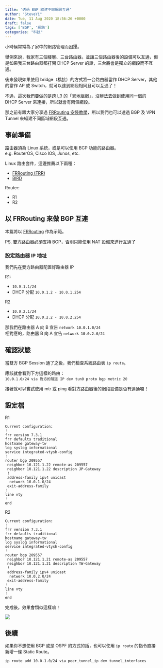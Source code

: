 ```yaml
---
title: '透過 BGP 組建不同網段互通'
author: "SteveYi"
date: Tue, 11 Aug 2020 18:56:26 +0000
draft: false
tags: ['BGP', '網路']
categories: "科技"
---
```


小時候常常為了家中的網路管理而困擾。

舉例來說，我家有三個樓層、三台路由器。並讓三個路由器後的設備可以互通，但是如果我三台路由器都打開 DHCP Server 的話，三台將會是獨立的網段而不互通。

後來發現如果使用 bridge（橋接）的方式將一台路由器當作 DHCP Server，其他的當作 AP 或 Switch，就可以達到網段相同且可以互通了！

不過，這次我們要做的是跨 L3 的「異地組網」，沒辦法去做到使用同一個的 DHCP Server 來連接，所以就會有兩個網段。

那之前有跟大家分享過 [FRRouting 安裝教學](https://blog.steveyi.net/posts/frrouting-install/)，所以我們也可以透過 BGP 及 VPN Tunnel 來組建不同區域網段互通。

## 事前準備

路由器須為 Linux 系統，或是可以使用 BGP 功能的路由器。  
e.g. RouterOS, Cisco IOS, Junos, etc.

Linux 路由套件，這邊推薦以下兩種：
- [FRRouting (FRR)](https://frrouting.org/)
- [BIRD](https://bird.network.cz/)

Router:
- R1
- R2

## 以 FRRouting 來做 BGP 互連

本篇將以 [FRRouting](https://frrouting.org/) 作為示範。

PS. 雙方路由器必須支持 BGP，否則只能使用 NAT 設備來進行互通了

### 設定路由器 IP 地址

我們先在雙方路由器配置好路由器 IP  

R1:
- `10.0.1.1/24`
- DHCP 分配 `10.0.1.2 - 10.0.1.254`

R2
- `10.0.2.1/24`
- DHCP 分配 `10.0.2.2 - 10.0.2.254`

那我們在路由器 A 向 B 宣告 `network 10.0.1.0/24`  
相對應的，路由器 B 向 A 宣告 `network 10.0.2.0/24`

## 確認狀態

當雙方 BGP Session 通了之後，我們檢查系統路由表 `ip route`。

應該就會看到下方這樣的路由：  
`10.0.1.0/24 via 對方的隧道 IP dev tun0 proto bgp metric 20 `

接著就可以嘗試使用 mtr 或 ping 看對方路由器後的網段設備是否有連通囉！

## 設定檔

R1

```
Current configuration:
!
frr version 7.3.1
frr defaults traditional
hostname gateway-tw
log syslog informational
service integrated-vtysh-config
!
router bgp 209557
 neighbor 10.121.1.22 remote-as 209557
 neighbor 10.121.1.22 description JP-Gateway
 !
 address-family ipv4 unicast
  network 10.0.1.0/24
 exit-address-family
!
line vty
!
end
```

R2

```
Current configuration:
!
frr version 7.3.1
frr defaults traditional
hostname gateway-tw
log syslog informational
service integrated-vtysh-config
!
router bgp 209557
 neighbor 10.121.1.21 remote-as 209557
 neighbor 10.121.1.21 description TW-Gateway
 !
 address-family ipv4 unicast
  network 10.0.2.0/24
 exit-address-family
!
line vty
!
end
```

完成後，效果會類似這樣唷！

![](https://static-a1.steveyi.net/media/blog/2020081118552052.png)

## 後續

如果你不想使用 BGP 或是 OSPF 的方式的話，也可以使用 `ip route` 的指令直接新增一條 Static Route。

```shell
ip route add 10.0.1.0/24 via peer_tunnel_ip dev tunnel_interfaces
```
